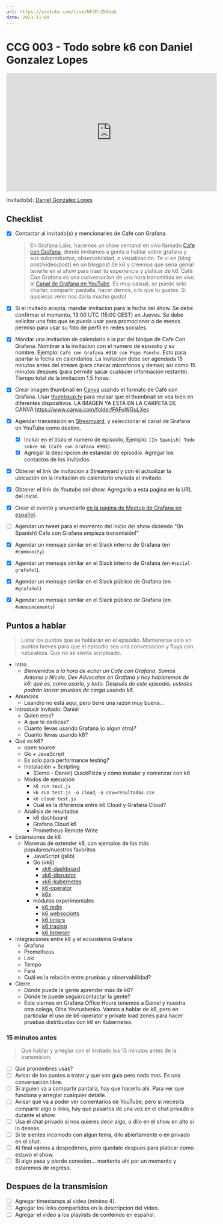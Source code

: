 ```yaml
---
url: https://youtube.com/live/NF2R-Zk9iek
date: 2023-11-09
---
```

# CCG 003 - Todo sobre k6 con Daniel Gonzalez Lopes

<iframe width="560" height="315" src="https://www.youtube.com/embed/NF2R-Zk9iek" title="YouTube video player" frameborder="0" allow="accelerometer; autoplay; clipboard-write; encrypted-media; gyroscope; picture-in-picture" allowfullscreen></iframe>


Invitado(s): [Daniel Gonzalez Lopes](https://www.linkedin.com/in/danielgonzalezlopes/)

## Checklist

- [x] Contactar al invitado(s) y mencionarles de Cafe con Grafana.
	> En Grafana Labs, hacemos un show semanal en vivo llamado [Cafe con Grafana](https://www.youtube.com/watch?v=fodMyzisa6s), donde invitamos a genta a hablar sobre grafana y sus subproductos, observabilidad, o visualización. Te vi en [blog post/video/post] en un blogpost de k6 y creemos que seria genial tenerte en el show para traer tu experiencia y platicar de k6.
	Café Con Grafana es una conversacion de una hora transmitida en vivo al [Canal de Grafana en YouTube](https://youtube.com/@grafana). Es muy casual, se puede solo charlar, compartir pantalla, hacer demos, o lo que tu gustes. Si quisieras venir nos daria mucho gusto! 
- [x] Si el invitado acepta, mandar invitacion para la fecha del show. Se debe confirmar el momento, 13:00 UTC (15:00 CEST) en Jueves. Se debe solicitar una foto que se pueda usar para promocionar o de menos permiso para usar su foto de perfil en redes sociales.
- [x] Mandar una invitacion de calendario a la par del bloque de Cafe Con Grafana. Nombrar a la invitacion con el numero de episodio y su nombre. Ejemplo: `Café con Grafana #010 con Pepe Pancho`. Esto para apartar la fecha en calendarios. La invitacion debe ser agendada 15 minutos antes del stream (para checar microfonos y demas) asi como 15 minutos despues (para permitir sacar cualquier información restante). Tiempo total de la invitacion 1.5 horas.
- [x] Crear imagen thumbnail en [Canva](https://canva.com) usando el formato de Café con Grafana. Usar [thumbsup.tv](https://thumbsup.tv) para revisar que el thumbnail se vea bien en diferentes dispositivos. LA IMAGEN YA ESTÁ EN LA CARPETA DE CANVA https://www.canva.com/folder/FAFuWGuLXes
- [x] Agendar transmisión en [Streamyard](https://streamyard.com), y seleccionar el canal de Grafana en YouTube como destino.
	- [x] Incluir en el titulo el numero de episodio, Ejemplo: `(In Spanish) Todo sobre k6 (Café con Grafana #003)`.
	- [x] Agregar la descripcion de estandar de episodio. Agregar los contactos de los invitados.
- [x] Obtener el link de invitacion a Streamyard y con él actualizar la ubicación en la invitación de calendario enviada al invitado.
- [x] Obtener el link de Youtube del show. Agregarlo a esta pagina en la URL del inicio.
- [x] Crear el evento y anunciarlo [en la pagina de Meetup de Grafana en español](https://www.meetup.com/grafana-friends-virtual-en-espanol/).
- [ ] Agendar un tweet para el momento del inicio del show diciendo "(In Spanish) Cafe con Grafana empieza transmisión!"
- [x] Agendar un mensaje similar en el Slack interno de Grafana  (en `#community`).
- [x] Agendar un mensaje similar en el Slack interno de Grafana  (en `#social-grafañol`).
- [x] Agendar un mensaje similar en el Slack público de Grafana  (en `#grafañol`)
- [x] Agendar un mensaje similar en el Slack público de Grafana  (en `#announcements`)


## Puntos a hablar

> Listar los puntos que se hablarán en el episodio. Mantenerse solo en puntos breves para que el episodio sea una conversacion y fluya con naturaleza. Que no se sienta scripteado.

- Intro
	- *Bienvenidos a la hora de echar un Cafe con Grafana. Somos Antonio y Nicole, Dev Advocates en Grafana y hoy hablaremos de k6: qué es, cómo usarlo, y todo. Después de este episodio, ustedes podrán lanzar pruebas de carga usando k6.*
- Anuncios
	- Leandro no está aquí, pero tiene una razón muy buena...
- Introducir invitado: Daniel
	- Quien eres?
	- A que te dedicas?
	- Cuanto llevas usando Grafana (o algun otro)?
	- Cuanto llevas usando k6?
- Qué es k6?
	- open source
	- Go + JavaScript
	- Es solo para performance testing?
	- Instalación + Scripting
		- (Demo - Daniel) QuickPizza y cómo instalar y comenzar con k6
	- Modos de ejecución
		- `k6 run test.js`
		- `k6 run test.js -o cloud`, `-o csv=resultados.csv`
		- `k6 cloud test.js`
		- Cuál es la diferencia entre k6 Cloud y Grafana Cloud?
	- Analisis de resultados
		- k6 dashboard
		- Grafana Cloud k6
		- Prometheus Remote Write
- Extensiones de k6
	- Maneras de extender k6, con ejemplos de los más populares/nuestros favoritos
		- JavaScript (jslib)
		- Go (xk6)
			- [xk6-dashboard](https://github.com/grafana/xk6-dashboard)
			- [xk6-disruptor](https://github.com/grafana/xk6-disruptor)
			- [xk6-kubernetes](https://github.com/grafana/xk6-kubernetes)
			- [k6-operator](https://github.com/grafana/k6-operator)
			- [k6x](https://github.com/szkiba/k6x)
		- módulos experimentales
			- [k6 redis](https://k6.io/docs/javascript-api/k6-experimental/redis/)
			- [k6 websockets](https://k6.io/docs/javascript-api/k6-experimental/websockets/)
			- [k6 timers](https://k6.io/docs/javascript-api/k6-experimental/timers/)
			- [k6 tracing](https://k6.io/docs/javascript-api/k6-experimental/tracing/)
			- [k6 browser](https://k6.io/docs/javascript-api/k6-browser/)
- Integraciones entre k6 y el ecosistema Grafana
	- Grafana
	- Prometheus
	- Loki
	- Tempo
	- Faro
	- Cuál es la relación entre pruebas y observabilidad?
- Cierre
	- Dónde puede la gente aprender más de k6?
	- Dónde te puede seguir/contactar la gente?
	- Este viernes en Grafana Office Hours tenemos a Daniel y nuestra otra colega, Olha Yevtushenko. Vamos a hablar de k6, pero en particular el uso de k6-operator y private load zones para hacer pruebas distribuidas con k6 en Kubernetes.

### 15 minutos antes

> Que hablar y arreglar con el invitado los 15 minutos antes de la transmision.

- [ ] Que pronombres usas?
- [ ] Avisar de los puntos a tratar y que son guia pero nada mas. Es una conversación libre.
- [ ] Si alguien va a compartir pantalla, hay que hacerlo ahi. Para ver que funciona y arreglar cualquier detalle.
- [ ] Avisar que va a poder ver comentarios de YouTube, pero si necesita compartir algo o links, hay que pasarlos de una vez en el chat privado o durante el show.
- [ ] Usa el chat privado si nos quieres decir algo, o dilo en el show en alto si lo deseas.
- [ ] Si te sientes incomodo con algun tema, dilo abiertamente o en privado en el chat.
- [ ] Al final vamos a despedirnos, pero quedate despues para platicar como estuvo el show.
- [ ] Si algo pasa y pierdo conexion... mantente ahi por un momento y estaremos de regreso.

## Despues de la transmision

- [ ] Agregar timestamps al video (minimo 4).
- [ ] Agregar los links compartidos en la descripcion del video.
- [ ] Agregar el video a los playlists de contenido en español.
